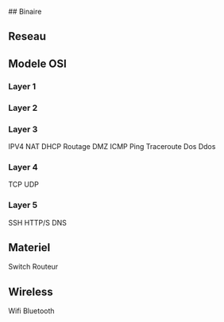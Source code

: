 ## Binaire

## Reseau

## Modele OSI

### Layer 1

### Layer 2

### Layer 3

IPV4
NAT
DHCP
Routage
DMZ
ICMP
Ping
Traceroute
Dos
Ddos

### Layer 4

TCP
UDP

### Layer 5

SSH
HTTP/S
DNS

## Materiel

Switch
Routeur

## Wireless

Wifi
Bluetooth
